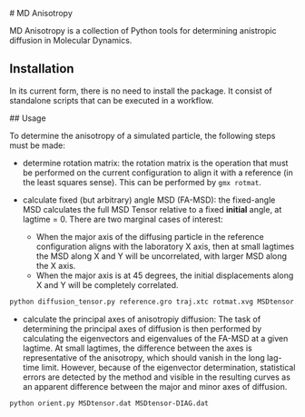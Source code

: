 # MD Anisotropy

MD Anisotropy is a collection of Python tools for
determining anistropic diffusion in Molecular Dynamics.


## Installation

In its current form, there is no need to install the package.
It consist of standalone scripts that can be executed in a workflow.


## Usage

To determine the anisotropy of a simulated particle, the following
steps must be made:

* determine rotation matrix: the rotation matrix is the operation
that must be performed on the current configuration to align it
with a reference (in the least squares sense). This can be performed
by `gmx rotmat`.

* calculate fixed (but arbitrary) angle MSD (FA-MSD): the fixed-angle
MSD calculates the full MSD Tensor relative to a fixed **initial**
angle, at lagtime = 0. There are two marginal cases of interest:
    * When the major axis of the diffusing particle in the reference
      configuration aligns with the laboratory X axis, then at small
      lagtimes the MSD along X and Y will be uncorrelated,
      with larger MSD along the X axis.
    * When the major axis is at 45 degrees, the initial displacements
      along X and Y will be completely correlated.
```bash
python diffusion_tensor.py reference.gro traj.xtc rotmat.xvg MSDtensor.dat
```

* calculate the principal axes of anisotropiy diffusion:
    The task of determining the principal axes of diffusion is then performed
    by calculating the eigenvectors and eigenvalues of the FA-MSD at a given
    lagtime. At small lagtimes, the difference between the axes is representative
    of the anisotropy, which should vanish in the long lag-time limit. However,
    because of the eigenvector determination, statistical errors are detected by
    the method and visible in the resulting curves as an apparent difference
    between the major and minor axes of diffusion.
```bash
python orient.py MSDtensor.dat MSDtensor-DIAG.dat
```
